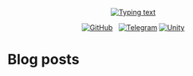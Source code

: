 <p align="center">
    <a href="https://github.com/DenverCoder1/readme-typing-svg"><img alt="Typing text" title="Typing text" src="https://readme-typing-svg.herokuapp.com?size=24&center=true&vCenter=true&width=500&lines=Welcome+here!;Unity+and+C%23%2F.NET+developer;Always+learning+new+things"/></a>
    <p align="center">
    <a href="https://github.com/Alastor606"><img alt="GitHub" title="GitHub" src="https://img.shields.io/badge/GitHub-100000?style=for-the-badge&logo=github&logoColor=white"/></a>
    &#8287;
    <a href="https://t.me/AlastorOffended"><img alt="Telegram" title="Telegramm" src="https://img.shields.io/badge/Telegram-0077B5?style=for-the-badge&logo=telegram&logoColor=white"/></a>
    <a href="https://unity.com/ru"><img alt = "Unity" title = "Unity" src ="https://img.shields.io/badge/Unity-383838?style=for-the-badge&logo=unity&logoColor=white"></a>
</p>

# Blog posts
<!-- TgPosts:START -->
<!-- TgPosts:END -->
